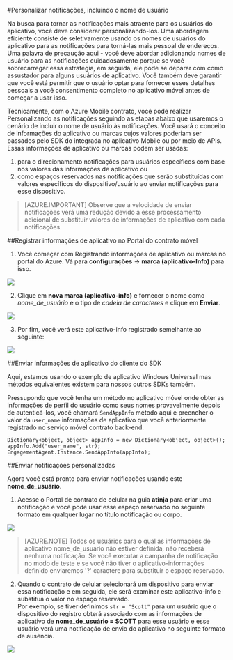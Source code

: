 <properties 
    pageTitle="Enviar notificação personalizada com contrato de celular do Azure" 
    description="Como enviar notificações personalizadas, incluindo informações de perfil de usuário nas notificações como seus nomes"        
    services="mobile-engagement" 
    documentationCenter="mobile" 
    authors="piyushjo" 
    manager="dwrede" 
    editor="" />

<tags 
    ms.service="mobile-engagement" 
    ms.workload="mobile" 
    ms.tgt_pltfrm="all" 
    ms.devlang="na" 
    ms.topic="article" 
    ms.date="08/19/2016" 
    ms.author="piyushjo" />

#<a name="personalize-notifications-by-including-user-name"></a>Personalizar notificações, incluindo o nome de usuário

Na busca para tornar as notificações mais atraente para os usuários do aplicativo, você deve considerar personalizando-los. Uma abordagem eficiente consiste de seletivamente usando os nomes de usuários do aplicativo para as notificações para torná-las mais pessoal de endereços. Uma palavra de precaução aqui - você deve abordar adicionando nomes de usuário para as notificações cuidadosamente porque se você sobrecarregar essa estratégia, em seguida, ele pode se deparar com como assustador para alguns usuários de aplicativo. Você também deve garantir que você está permitir que o usuário optar para fornecer esses detalhes pessoais a você consentimento completo no aplicativo móvel antes de começar a usar isso. 

Tecnicamente, com o Azure Mobile contrato, você pode realizar Personalizando as notificações seguindo as etapas abaixo que usaremos o cenário de incluir o nome de usuário às notificações. Você usará o conceito de informações do aplicativo ou marcas cujos valores poderiam ser passados pelo SDK do integrada no aplicativo Mobile ou por meio de APIs. Essas informações de aplicativo ou marcas podem ser usadas:

1. para o direcionamento notificações para usuários específicos com base nos valores das informações de aplicativo ou 
2. como espaços reservados nas notificações que serão substituídas com valores específicos do dispositivo/usuário ao enviar notificações para esse dispositivo. 

> [AZURE.IMPORTANT] Observe que a velocidade de enviar notificações verá uma redução devido a esse processamento adicional de substituir valores de informações de aplicativo com cada notificações. 

##<a name="register-app-info-in-the-mobile-engagement-portal"></a>Registrar informações de aplicativo no Portal do contrato móvel

1) Você começar com Registrando informações de aplicativo ou marcas no portal do Azure. Vá para **configurações** -> **marca (aplicativo-Info)** para isso.  

![][1]  

2) Clique em **nova marca (aplicativo-info)** e fornecer o nome como *nome_de_usuário* e o tipo de *cadeia de caracteres* e clique em **Enviar**. 

![][2]

3) Por fim, você verá este aplicativo-info registrado semelhante ao seguinte:

![][3]

##<a name="send-app-info-from-the-client-sdk"></a>Enviar informações de aplicativo do cliente do SDK

Aqui, estamos usando o exemplo de aplicativo Windows Universal mas métodos equivalentes existem para nossos outros SDKs também. 

Pressupondo que você tenha um método no aplicativo móvel onde obter as informações de perfil do usuário como seus nomes provavelmente depois de autenticá-los, você chamará `SendAppInfo` método aqui e preencher o valor da `user_name` informações de aplicativo que você anteriormente registrado no serviço móvel contrato back-end. 

    Dictionary<object, object> appInfo = new Dictionary<object, object>();
    appInfo.Add("user_name", str);
    EngagementAgent.Instance.SendAppInfo(appInfo); 

##<a name="send-personalized-notifications"></a>Enviar notificações personalizadas

Agora você está pronto para enviar notificações usando este **nome_de_usuário**. 

1) Acesse o Portal de contrato de celular na guia **atinja** para criar uma notificação e você pode usar esse espaço reservado no seguinte formato em qualquer lugar no título notificação ou corpo. 

![][4]  

> [AZURE.NOTE] Todos os usuários para o qual as informações de aplicativo nome_de_usuário não estiver definida, não receberá nenhuma notificação. Se você executar a campanha de notificação no modo de teste e se você não tiver o aplicativo-informações definido enviaremos '?' caractere para substituir o espaço reservado. 

2) Quando o contrato de celular selecionará um dispositivo para enviar essa notificação e em seguida, ele será examinar este aplicativo-info e substitua o valor no espaço reservado.  
Por exemplo, se tiver definimos `str = "Scott"` para um usuário que o dispositivo do registro obterá associado com as informações de aplicativo de **nome_de_usuário = SCOTT** para esse usuário e esse usuário verá uma notificação de envio do aplicativo no seguinte formato de ausência. 

![][5]  

<!-- Images. -->
[1]: ./media/mobile-engagement-send-personalized-notifications/app-info.png
[2]: ./media/mobile-engagement-send-personalized-notifications/create-app-info.png
[3]: ./media/mobile-engagement-send-personalized-notifications/app-info-user-name.png
[4]: ./media/mobile-engagement-send-personalized-notifications/personal-notification.png
[5]: ./media/mobile-engagement-send-personalized-notifications/notification.png

